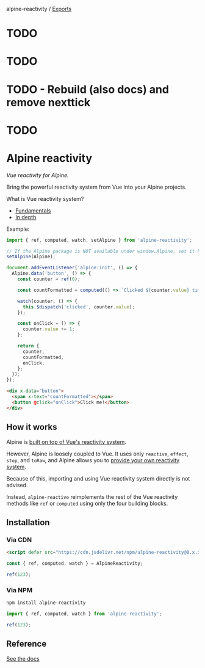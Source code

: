 alpine-reactivity / [Exports](modules.md)

# TODO
# TODO
# TODO - Rebuild (also docs) and remove nexttick
# TODO

# Alpine reactivity

_Vue reactivity for Alpine._

Bring the powerful reactivity system from Vue into your Alpine projects.

What is Vue reactivity system?

- [Fundamentals](https://vuejs.org/guide/essentials/reactivity-fundamentals.html)
- [In depth](https://vuejs.org/guide/extras/reactivity-in-depth.html)

Example:

```ts
import { ref, computed, watch, setAlpine } from 'alpine-reactivity';

// If the Alpine package is NOT available under window.Alpine, set it here
setAlpine(Alpine);

document.addEventListener('alpine:init', () => {
  Alpine.data('button', () => {
    const counter = ref(0);

    const countFormatted = computed(() => `Clicked ${counter.value} times!`);

    watch(counter, () => {
      this.$dispatch('clicked', counter.value);
    });

    const onClick = () => {
      counter.value += 1;
    };

    return {
      counter,
      countFormatted,
      onClick,
    };
  });
});
```

```html
<div x-data="button">
  <span x-text="countFormatted"></span>
  <button @click="onClick">Click me!</button>
</div>
```

## How it works

Alpine is [built on top of Vue's reactivity system](https://alpinejs.dev/advanced/reactivity).

However, Alpine is loosely coupled to Vue. It uses only `reactive`, `effect`, `stop`, and `toRaw`,
and Alpine allows you to [provide your own reactivity system](https://github.com/alpinejs/alpine/blob/6ac97825351623e9251b6a8bb7cbd805b7a9a94c/packages/alpinejs/src/index.js#L41).

Because of this, importing and using Vue reactivity system directly is not advised.

Instead, `alpine-reactive` reimplements the rest of the Vue reactivity methods like `ref` or `computed`
using only the four building blocks.

## Installation

### Via CDN

```html
<script defer src="https://cdn.jsdelivr.net/npm/alpine-reactivity@0.x.x/dist/cdn.min.js"></script>
```

```js
const { ref, computed, watch } = AlpineReactivity;

ref(123);
```

### Via NPM

```sh
npm install alpine-reactivity
```

```js
import { ref, computed, watch } from 'alpine-reactivity';

ref(123);
```

## Reference

[See the docs](./docs/typedoc/modules.md)
